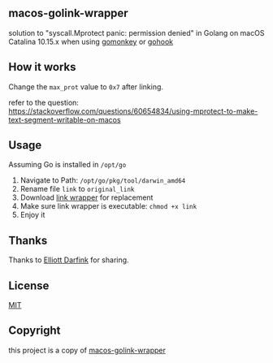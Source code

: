 ## macos-golink-wrapper

solution to "syscall.Mprotect panic: permission denied" in Golang on macOS Catalina 10.15.x when using [gomonkey](https://github.com/agiledragon/gomonkey) or [gohook](https://github.com/brahma-adshonor/gohook)

## How it works

Change the `max_prot` value to `0x7` after linking.

refer to the question:
https://stackoverflow.com/questions/60654834/using-mprotect-to-make-text-segment-writable-on-macos

## Usage

Assuming Go is installed in `/opt/go`

1. Navigate to Path: `/opt/go/pkg/tool/darwin_amd64`
2. Rename file `link` to `original_link`
3. Download [link wrapper](https://github.com/eisenxp/macos-golink-wrapper/blob/main/link) for replacement
4. Make sure link wrapper is executable: `chmod +x link`
5. Enjoy it

## Thanks

Thanks to [Elliott Darfink](https://stackoverflow.com/users/976724/elliott-darfink) for sharing.


## License

[MIT](https://opensource.org/licenses/MIT)

## Copyright
this project is a copy of [macos-golink-wrapper](https://github.com/eisenxp/macos-golink-wrapper)
